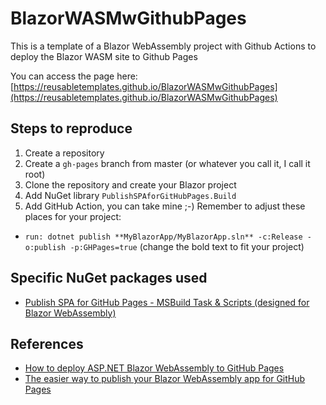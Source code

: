 # BlazorWASMwGithubPages
This is a template of a Blazor WebAssembly project with Github Actions to deploy the Blazor WASM site to Github Pages

You can access the page here: [https://reusabletemplates.github.io/BlazorWASMwGithubPages](https://reusabletemplates.github.io/BlazorWASMwGithubPages)

## Steps to reproduce

1. Create a repository
2. Create a `gh-pages` branch from master (or whatever you call it, I call it root)
3. Clone the repository and create your Blazor project
4. Add NuGet library `PublishSPAforGitHubPages.Build`
5. Add GitHub Action, you can take mine ;-) Remember to adjust these places for your project:
  - `run: dotnet publish **MyBlazorApp/MyBlazorApp.sln** -c:Release -o:publish -p:GHPages=true` (change the bold text to fit your project)

## Specific NuGet packages used
- [Publish SPA for GitHub Pages - MSBuild Task & Scripts (designed for Blazor WebAssembly)](https://www.nuget.org/packages/PublishSPAforGitHubPages.Build)

## References
- [How to deploy ASP.NET Blazor WebAssembly to GitHub Pages](https://dev.to/swimburger/how-to-deploy-asp-net-blazor-webassembly-to-github-pages-44o)
- [The easier way to publish your Blazor WebAssembly app for GitHub Pages](https://dev.to/j_sakamoto/the-easier-way-to-publish-your-blazor-webassembly-app-for-github-pages-319l)
